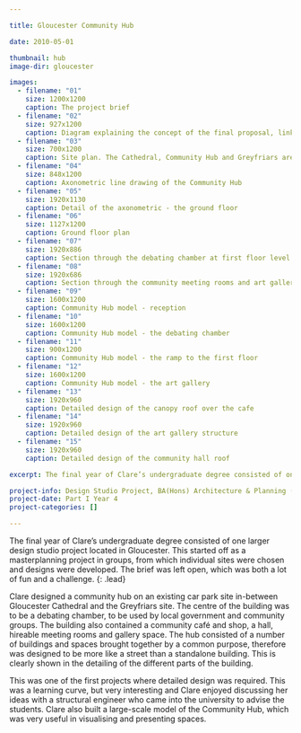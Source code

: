 ```yaml
---

title: Gloucester Community Hub

date: 2010-05-01

thumbnail: hub
image-dir: gloucester

images:
  - filename: "01"
    size: 1200x1200
    caption: The project brief
  - filename: "02"
    size: 927x1200
    caption: Diagram explaining the concept of the final proposal, linking back to the key aspects of the brief
  - filename: "03"
    size: 700x1200
    caption: Site plan. The Cathedral, Community Hub and Greyfriars are highlighted with dark green
  - filename: "04"
    size: 848x1200
    caption: Axonometric line drawing of the Community Hub
  - filename: "05"
    size: 1920x1130
    caption: Detail of the axonometric - the ground floor
  - filename: "06"
    size: 1127x1200
    caption: Ground floor plan
  - filename: "07"
    size: 1920x886
    caption: Section through the debating chamber at first floor level
  - filename: "08"
    size: 1920x686
    caption: Section through the community meeting rooms and art gallery
  - filename: "09"
    size: 1600x1200
    caption: Community Hub model - reception
  - filename: "10"
    size: 1600x1200
    caption: Community Hub model - the debating chamber
  - filename: "11"
    size: 900x1200
    caption: Community Hub model - the ramp to the first floor
  - filename: "12"
    size: 1600x1200
    caption: Community Hub model - the art gallery
  - filename: "13"
    size: 1920x960
    caption: Detailed design of the canopy roof over the cafe
  - filename: "14"
    size: 1920x960
    caption: Detailed design of the art gallery structure
  - filename: "15"
    size: 1920x960
    caption: Detailed design of the community hall roof

excerpt: The final year of Clare’s undergraduate degree consisted of one larger design studio project located in Gloucester. This started off as a masterplanning project in groups, from which individual sites were chosen and designs were developed.

project-info: Design Studio Project, BA(Hons) Architecture & Planning (Part I)
project-date: Part I Year 4
project-categories: []

---
```




The final year of Clare’s undergraduate degree consisted of one larger design studio project located in Gloucester. This started off as a masterplanning project in groups, from which individual sites were chosen and designs were developed. The brief was left open, which was both a lot of fun and a challenge. 
{: .lead}

Clare designed a community hub on an existing car park site in-between Gloucester Cathedral and the Greyfriars site. The centre of the building was to be a debating chamber, to be used by local government and community groups. The building also contained a community café and shop, a hall, hireable meeting rooms and gallery space. The hub consisted of a number of buildings and spaces brought together by a common purpose, therefore was designed to be more like a street than a standalone building. This is clearly shown in the detailing of the different parts of the building. 

This was one of the first projects where detailed design was required. This was a learning curve, but very interesting and Clare enjoyed discussing her ideas with a structural engineer who came into the university to advise the students. Clare also built a large-scale model of the Community Hub, which was very useful in visualising and presenting spaces. 
